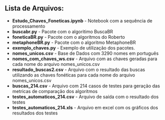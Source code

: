 ## **Lista de Arquivos:** 

- **Estudo_Chaves_Foneticas.ipynb** - Notebook com a sequência de processamento
- **buscabr.py** - Pacote com o algoritimo BuscaBR
- **foneticaBR.py** - Pacote com o algoritmos do Roberto
- **metaphoneBR.py** - Pacote com o algoritmo MetaphoneBR
- **exemplo_chaves.py** - Exemplo de utilização dos pacotes.
- **nomes_unicos.csv** - Base de Dados com 3290 nomes em português
- **nomes_com_chaves_ws.csv** - Arquivo com as chaves geradas para cada nome do arquivo nomes_unicos.csv
- **resultado_buscas2.csv** - Arquivo com o resultado das buscas utilizando as chaves fonéticas para cada nome do arquivo nomes_unicos.csv
- **buscas_214.csv** - Arquivo com 214 casos de testes para geração das metricas de comparação dos algoritmos
- **testes_automaticos_214.csv** - Arquivo de saída com o resultado dos testes
- **testes_automaticos_214.xls** - Arquivo em excel com os gráficos dos resultados dos testes 
